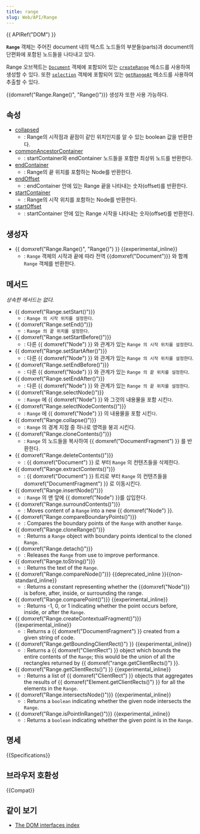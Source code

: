 ```yaml
---
title: range
slug: Web/API/Range
---
```

{{ APIRef("DOM") }}

**`Range`** 객체는 주어진 document 내의 텍스트 노드들의 부분들(parts)과 document의 단편화에 포함된 노드들을 나타내고 있다.

Range 오브젝트는 [`Document`](/ko/DOM/document) 객체에 포함되어 있는 [`createRange`](/ko/DOM/document.createRange) 메소드를 사용하여 생성할 수 있다. 또한 [`selection`](/ko/DOM/Selection) 객체에 포함되어 있는 [`getRangeAt`](/ko/DOM/Selection/getRangeAt) 메소드를 사용하여 추출할 수 있다.

{{domxref("Range.Range()", "Range()")}} 생성자 또한 사용 가능하다.

## 속성

- [collapsed](/ko/DOM/range.collapsed)
  - : Range의 시작점과 끝점이 같인 위치인지를 알 수 있는 boolean 값을 반환한다.
- [commonAncestorContainer](/ko/DOM/range.commonAncestorContainer)
  - : startContainer와 endContainer 노드들을 포함한 최상위 노드를 반환한다.
- [endContainer](/ko/DOM/range.endContainer)
  - : Range의 끝 위치를 포함하는 Node를 반환한다.
- [endOffset](/ko/DOM/range.endOffset)
  - : endContainer 안에 있는 Range 끝을 나타내는 숫자(offset)를 반환한다.
- [startContainer](/ko/DOM/range.startContainer)
  - : Range의 시작 위치를 포함하는 Node를 반환한다.
- [startOffset](/ko/DOM/range.startOffset)
  - : startContainer 안에 있는 Range 시작을 나타내는 숫자(offset)를 반환한다.

## 생성자

- {{ domxref("Range.Range()", "Range()") }} {{experimental_inline}}
  - : `Range` 객체의 시작과 끝에 따라 전역 {{domxref("Document")}} 와 함께 `Range` 객체를 반환한다.

## 메서드

_상속한 메서드는 없다._

- {{ domxref("Range.setStart()")}}
  - : `Range 의 시작 위치를 설정한다`.
- {{ domxref("Range.setEnd()")}}
  - : `Range 의 끝 위치를 설정한다`.
- {{ domxref("Range.setStartBefore()")}}
  - : 다른 {{ domxref("Node") }} 와 관계가 있는 `Range 의 시작 위치를 설정한다`.
- {{ domxref("Range.setStartAfter()")}}
  - : 다른 {{ domxref("Node") }} 와 관계가 있는 `Range 의 시작 위치를 설정한다`.
- {{ domxref("Range.setEndBefore()")}}
  - : 다른 {{ domxref("Node") }} 와 관계가 있는 `Range 의 끝 위치를 설정한다`.
- {{ domxref("Range.setEndAfter()")}}
  - : 다른 {{ domxref("Node") }} 와 관계가 있는 `Range 의 끝 위치를 설정한다`.
- {{ domxref("Range.selectNode()")}}
  - : `Range` 에 {{ domxref("Node") }} 와 그것의 내용물을 포함 시킨`다`.
- {{ domxref("Range.selectNodeContents()")}}
  - : `Range` 에 {{ domxref("Node") }} 의 내용물을 포함 시킨`다`.
- {{ domxref("Range.collapse()")}}
  - : `Range` 의 경계 지점 중 하나로 영역을 붕괴 시킨다.
- {{ domxref("Range.cloneContents()")}}
  - : `Range` 의 노드들을 복사하여 {{ domxref("DocumentFragment") }} 를 반환한다.
- {{ domxref("Range.deleteContents()")}}
  - : {{ domxref("Document") }} 로 부터 `Range` 의 컨텐츠들을 삭제한다.
- {{ domxref("Range.extractContents()")}}
  - : {{ domxref("Document") }} 트리로 부터 `Range` 의 컨텐츠들을 domxref("DocumentFragment") }} 로 이동시킨다.
- {{ domxref("Range.insertNode()")}}
  - : `Range` 의 맨 앞에 {{ domxref("Node") }}를 삽입한다.
- {{ domxref("Range.surroundContents()")}}
  - : Moves content of a `Range` into a new {{ domxref("Node") }}.
- {{ domxref("Range.compareBoundaryPoints()")}}
  - : Compares the boundary points of the `Range` with another `Range`.
- {{ domxref("Range.cloneRange()")}}
  - : Returns a `Range` object with boundary points identical to the cloned `Range`.
- {{ domxref("Range.detach()")}}
  - : Releases the `Range` from use to improve performance.
- {{ domxref("Range.toString()")}}
  - : Returns the text of the `Range`.
- {{ domxref("Range.compareNode()")}} {{deprecated_inline }}{{non-standard_inline}}
  - : Returns a constant representing whether the {{domxref("Node")}} is before, after, inside, or surrounding the range.
- {{ domxref("Range.comparePoint()")}} {{experimental_inline}}
  - : Returns -1, 0, or 1 indicating whether the point occurs before, inside, or after the `Range`.
- {{ domxref("Range.createContextualFragment()")}}{{experimental_inline}}
  - : Returns a {{ domxref("DocumentFragment") }} created from a given string of code.
- {{ domxref("Range.getBoundingClientRect()") }} {{experimental_inline}}
  - : Returns a {{ domxref("ClientRect") }} object which bounds the entire contents of the `Range`; this would be the union of all the rectangles returned by {{ domxref("range.getClientRects()") }}.
- {{ domxref("Range.getClientRects()") }} {{experimental_inline}}
  - : Returns a list of {{ domxref("ClientRect") }} objects that aggregates the results of {{ domxref("Element.getClientRects()") }} for all the elements in the `Range`.
- {{ domxref("Range.intersectsNode()")}} {{experimental_inline}}
  - : Returns a `boolean` indicating whether the given node intersects the `Range`.
- {{ domxref("Range.isPointInRange()")}} {{experimental_inline}}
  - : Returns a `boolean` indicating whether the given point is in the `Range`.

## 명세

{{Specifications}}

## 브라우저 호환성

{{Compat}}

## 같이 보기

- [The DOM interfaces index](/ko/docs/DOM/DOM_Reference)
